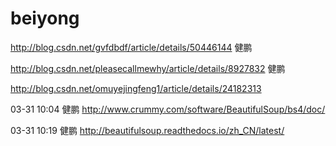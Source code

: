 # beiyong

http://blog.csdn.net/gvfdbdf/article/details/50446144
健鹏

http://blog.csdn.net/pleasecallmewhy/article/details/8927832
健鹏

http://blog.csdn.net/omuyejingfeng1/article/details/24182313

03-31 10:04
健鹏
http://www.crummy.com/software/BeautifulSoup/bs4/doc/

03-31 10:19
健鹏
http://beautifulsoup.readthedocs.io/zh_CN/latest/
